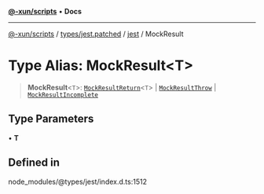[**@-xun/scripts**](../../../../../README.md) • **Docs**

***

[@-xun/scripts](../../../../../README.md) / [types/jest.patched](../../../README.md) / [jest](../README.md) / MockResult

# Type Alias: MockResult\<T\>

> **MockResult**\<`T`\>: [`MockResultReturn`](../interfaces/MockResultReturn.md)\<`T`\> \| [`MockResultThrow`](../interfaces/MockResultThrow.md) \| [`MockResultIncomplete`](../interfaces/MockResultIncomplete.md)

## Type Parameters

• **T**

## Defined in

node\_modules/@types/jest/index.d.ts:1512

